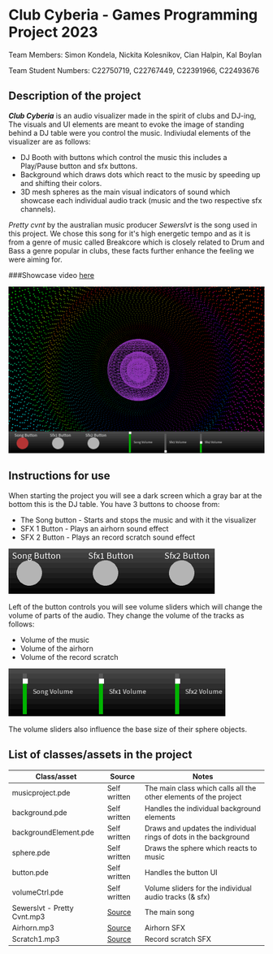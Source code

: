 # Club Cyberia - Games Programming Project 2023

Team Members: Simon Kondela, Nickita Kolesnikov, Cian Halpin, Kal Boylan

Team Student Numbers: C22750719, C22767449, C22391966, C22493676

## Description of the project

***Club Cyberia*** is an audio visualizer made in the spirit of clubs and DJ-ing, The visuals and UI elements are meant to evoke the image of standing behind a DJ table were you control the music.
Indiviudal elements of the visualizer are as follows:

- DJ Booth with buttons which control the music this includes a Play/Pause button and sfx buttons.
- Background which draws dots which react to the music by speeding up and shifting their colors.
- 3D mesh spheres as the main visual indicators of sound which showcase each individual audio track (music and the two respective sfx channels).

*Pretty cvnt* by the australian music producer *Sewerslvt* is the song used in this project. We chose this song for it's high energetic tempo and as it is from a genre of music called Breakcore which is closely related to Drum and Bass a genre popular in clubs, these facts further enhance the feeling we were aiming for.

###Showcase video [here](https://youtu.be/Od_UB0CNuQc)

[![Image of the visualizer](img/main.png)](https://youtu.be/Od_UB0CNuQc)

## Instructions for use

When starting the project you will see a dark screen which a gray bar at the bottom this is the DJ table.
You have 3 buttons to choose from:

- The Song button - Starts and stops the music and with it the visualizer
- SFX 1 Button - Plays an airhorn sound effect 
- SFX 2 Button - Plays an record scratch sound effect

![Image of the buttons](img/buttons.png)

Left of the button controls you will see volume sliders which will change the volume of parts of the audio. They change the volume of the tracks as follows:

- Volume of the music
- Volume of the airhorn
- Volume of the record scratch

![Image of the sliders](img/sliders.png)

The volume sliders also influence the base size of their sphere objects. 

## List of classes/assets in the project 

| Class/asset | Source | Notes |
|-----------|-----------|--------------------|
| musicproject.pde | Self written | The main class which calls all the other elements of the project |
| background.pde | Self written | Handles the individual background elements |
| backgroundElement.pde | Self written | Draws and updates the individual rings of dots in the background |
| sphere.pde | Self written | Draws the sphere which reacts to music |
| button.pde | Self written | Handles the button UI |
| volumeCtrl.pde | Self written | Volume sliders for the individual audio tracks (& sfx) |
| Sewerslvt - Pretty Cvnt.mp3 | [Source](https://www.youtube.com/watch?v=beoNy4MMHTc) | The main song |
| Airhorn.mp3 | [Source](https://www.youtube.com/watch?v=3ABi1zfK4qc&ab_channel=ItzChristy) | Airhorn SFX |
| Scratch1.mp3 | [Source](https://www.youtube.com/watch?v=3Lra0087Rac&ab_channel=CoolSoundFX) | Record scratch SFX |

